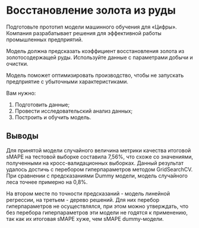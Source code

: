 # Восстановление золота из руды

Подготовьте прототип модели машинного обучения для «Цифры». Компания разрабатывает решения для эффективной работы промышленных предприятий.

Модель должна предсказать коэффициент восстановления золота из золотосодержащей руды. Используйте данные с параметрами добычи и очистки. 

Модель поможет оптимизировать производство, чтобы не запускать предприятие с убыточными характеристиками.

Вам нужно:

1. Подготовить данные;
2. Провести исследовательский анализ данных;
3. Построить и обучить модель.

## Выводы
    
Для принятой модели случайного величина метрики качества итоговой sMAPE на тестовой выборке составила 7,56%, что схоже со значениями, полученными на кросс-валидационных выборках. Данный результат удалось достичь с перебором гиперпараметров методом GridSearchCV. При сравнении с предсказаниями Dummy модели, модель случайного леса точнее примерно на 0,8%.

На втором месте по точности предсказаний - модель линейной регрессии, на третьем - дерево решений. Для них перебор гиперпараметров не осуществлялся, при этом можно утверждать, что без перебора гиперпараметров эти модели не годятся к применению, так как их итоговая sMAPE хуже, чем sMAPE dummy-модели.
